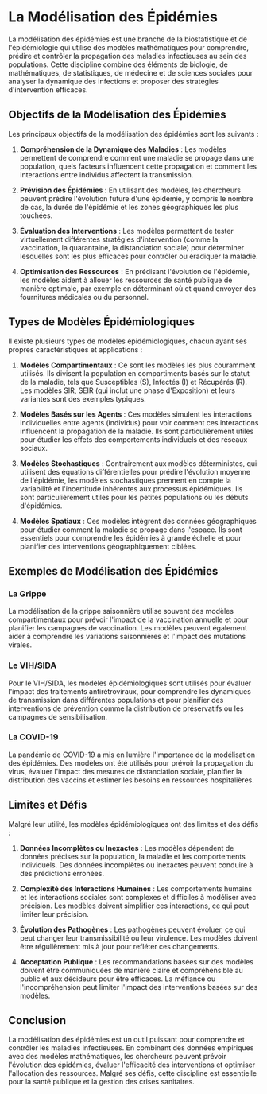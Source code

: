 # La Modélisation des Épidémies

La modélisation des épidémies est une branche de la biostatistique et de l'épidémiologie qui utilise des modèles mathématiques pour comprendre, prédire et contrôler la propagation des maladies infectieuses au sein des populations. Cette discipline combine des éléments de biologie, de mathématiques, de statistiques, de médecine et de sciences sociales pour analyser la dynamique des infections et proposer des stratégies d'intervention efficaces.

## Objectifs de la Modélisation des Épidémies

Les principaux objectifs de la modélisation des épidémies sont les suivants :

1. **Compréhension de la Dynamique des Maladies** : Les modèles permettent de comprendre comment une maladie se propage dans une population, quels facteurs influencent cette propagation et comment les interactions entre individus affectent la transmission.

2. **Prévision des Épidémies** : En utilisant des modèles, les chercheurs peuvent prédire l'évolution future d'une épidémie, y compris le nombre de cas, la durée de l'épidémie et les zones géographiques les plus touchées.

3. **Évaluation des Interventions** : Les modèles permettent de tester virtuellement différentes stratégies d'intervention (comme la vaccination, la quarantaine, la distanciation sociale) pour déterminer lesquelles sont les plus efficaces pour contrôler ou éradiquer la maladie.

4. **Optimisation des Ressources** : En prédisant l'évolution de l'épidémie, les modèles aident à allouer les ressources de santé publique de manière optimale, par exemple en déterminant où et quand envoyer des fournitures médicales ou du personnel.

## Types de Modèles Épidémiologiques

Il existe plusieurs types de modèles épidémiologiques, chacun ayant ses propres caractéristiques et applications :

1. **Modèles Compartimentaux** : Ce sont les modèles les plus couramment utilisés. Ils divisent la population en compartiments basés sur le statut de la maladie, tels que Susceptibles (S), Infectés (I) et Récupérés (R). Les modèles SIR, SEIR (qui inclut une phase d'Exposition) et leurs variantes sont des exemples typiques.

2. **Modèles Basés sur les Agents** : Ces modèles simulent les interactions individuelles entre agents (individus) pour voir comment ces interactions influencent la propagation de la maladie. Ils sont particulièrement utiles pour étudier les effets des comportements individuels et des réseaux sociaux.

3. **Modèles Stochastiques** : Contrairement aux modèles déterministes, qui utilisent des équations différentielles pour prédire l'évolution moyenne de l'épidémie, les modèles stochastiques prennent en compte la variabilité et l'incertitude inhérentes aux processus épidémiques. Ils sont particulièrement utiles pour les petites populations ou les débuts d'épidémies.

4. **Modèles Spatiaux** : Ces modèles intègrent des données géographiques pour étudier comment la maladie se propage dans l'espace. Ils sont essentiels pour comprendre les épidémies à grande échelle et pour planifier des interventions géographiquement ciblées.

## Exemples de Modélisation des Épidémies

### La Grippe

La modélisation de la grippe saisonnière utilise souvent des modèles compartimentaux pour prévoir l'impact de la vaccination annuelle et pour planifier les campagnes de vaccination. Les modèles peuvent également aider à comprendre les variations saisonnières et l'impact des mutations virales.

### Le VIH/SIDA

Pour le VIH/SIDA, les modèles épidémiologiques sont utilisés pour évaluer l'impact des traitements antirétroviraux, pour comprendre les dynamiques de transmission dans différentes populations et pour planifier des interventions de prévention comme la distribution de préservatifs ou les campagnes de sensibilisation.

### La COVID-19

La pandémie de COVID-19 a mis en lumière l'importance de la modélisation des épidémies. Des modèles ont été utilisés pour prévoir la propagation du virus, évaluer l'impact des mesures de distanciation sociale, planifier la distribution des vaccins et estimer les besoins en ressources hospitalières.

## Limites et Défis

Malgré leur utilité, les modèles épidémiologiques ont des limites et des défis :

1. **Données Incomplètes ou Inexactes** : Les modèles dépendent de données précises sur la population, la maladie et les comportements individuels. Des données incomplètes ou inexactes peuvent conduire à des prédictions erronées.

2. **Complexité des Interactions Humaines** : Les comportements humains et les interactions sociales sont complexes et difficiles à modéliser avec précision. Les modèles doivent simplifier ces interactions, ce qui peut limiter leur précision.

3. **Évolution des Pathogènes** : Les pathogènes peuvent évoluer, ce qui peut changer leur transmissibilité ou leur virulence. Les modèles doivent être régulièrement mis à jour pour refléter ces changements.

4. **Acceptation Publique** : Les recommandations basées sur des modèles doivent être communiquées de manière claire et compréhensible au public et aux décideurs pour être efficaces. La méfiance ou l'incompréhension peut limiter l'impact des interventions basées sur des modèles.

## Conclusion

La modélisation des épidémies est un outil puissant pour comprendre et contrôler les maladies infectieuses. En combinant des données empiriques avec des modèles mathématiques, les chercheurs peuvent prévoir l'évolution des épidémies, évaluer l'efficacité des interventions et optimiser l'allocation des ressources. Malgré ses défis, cette discipline est essentielle pour la santé publique et la gestion des crises sanitaires.